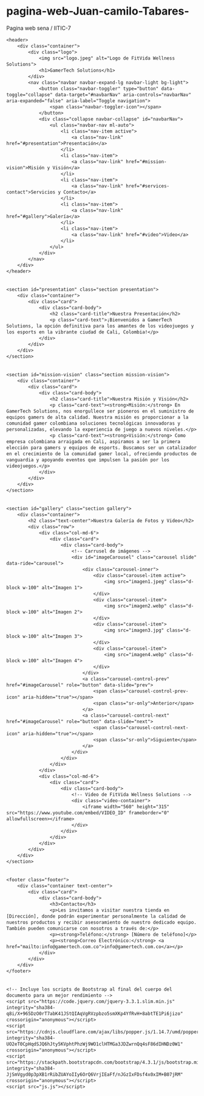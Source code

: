 # pagina-web-Juan-camilo-Tabares-
Pagina web sena / IITIC-7
<!DOCTYPE html>
<html lang="es">
<head>
    <meta charset="UTF-8">
    <meta name="viewport" content="width=device-width, initial-scale=1.0">
    <link rel="stylesheet" href="https://stackpath.bootstrapcdn.com/bootstrap/4.3.1/css/bootstrap.min.css" integrity="sha384-ggOyR0iXCbMQv3Xipma34MD+dH/1fQ784/j6cY/iJTQUOhcWr7x9JvoRxT2MZw1T" crossorigin="anonymous">
    <link rel="stylesheet" href="styles.css">
    <title>GamerTech Solutions</title>
</head>
<body>


    <header>
        <div class="container">
            <div class="logo">
                <img src="logo.jpeg" alt="Logo de FitVida Wellness Solutions">
                <h1>GamerTech Solutions</h1>
            </div>
            <nav class="navbar navbar-expand-lg navbar-light bg-light">
                <button class="navbar-toggler" type="button" data-toggle="collapse" data-target="#navbarNav" aria-controls="navbarNav" aria-expanded="false" aria-label="Toggle navigation">
                    <span class="navbar-toggler-icon"></span>
                </button>
                <div class="collapse navbar-collapse" id="navbarNav">
                    <ul class="navbar-nav ml-auto">
                        <li class="nav-item active">
                            <a class="nav-link" href="#presentation">Presentación</a>
                        </li>
                        <li class="nav-item">
                            <a class="nav-link" href="#mission-vision">Misión y Visión</a>
                        </li>
                        <li class="nav-item">
                            <a class="nav-link" href="#services-contact">Servicios y Contacto</a>
                        </li>
                        <li class="nav-item">
                            <a class="nav-link" href="#gallery">Galería</a>
                        </li>
                        <li class="nav-item">
                            <a class="nav-link" href="#video">Video</a>
                        </li>
                    </ul>
                </div>
            </nav>
        </div>
    </header>


    <section id="presentation" class="section presentation">
        <div class="container">
            <div class="card">
                <div class="card-body">
                    <h2 class="card-title">Nuestra Presentación</h2>
                    <p class="card-text">¡Bienvenidos a GamerTech Solutions, la opción definitiva para los amantes de los videojuegos y los esports en la vibrante ciudad de Cali, Colombia!</p>
                </div>
            </div>
        </div>
    </section>


    <section id="mission-vision" class="section mission-vision">
        <div class="container">
            <div class="card">
                <div class="card-body">
                    <h2 class="card-title">Nuestra Misión y Visión</h2>
                    <p class="card-text"><strong>Misión:</strong> En GamerTech Solutions, nos enorgullece ser pioneros en el suministro de equipos gamers de alta calidad. Nuestra misión es proporcionar a la comunidad gamer colombiana soluciones tecnológicas innovadoras y personalizadas, elevando la experiencia de juego a nuevos niveles.</p>
                    <p class="card-text"><strong>Visión:</strong> Como empresa colombiana arraigada en Cali, aspiramos a ser la primera elección para gamers y equipos de esports. Buscamos ser un catalizador en el crecimiento de la comunidad gamer local, ofreciendo productos de vanguardia y apoyando eventos que impulsen la pasión por los videojuegos.</p>
                </div>
            </div>
        </div>
    </section>


    <section id="gallery" class="section gallery">
        <div class="container">
            <h2 class="text-center">Nuestra Galería de Fotos y Video</h2>
            <div class="row">
                <div class="col-md-6">
                    <div class="card">
                        <div class="card-body">
                            <!-- Carrusel de imágenes -->
                            <div id="imageCarousel" class="carousel slide" data-ride="carousel">
                                <div class="carousel-inner">
                                    <div class="carousel-item active">
                                        <img src="imagen1.jpeg" class="d-block w-100" alt="Imagen 1">
                                    </div>
                                    <div class="carousel-item">
                                        <img src="imagen2.webp" class="d-block w-100" alt="Imagen 2">
                                    </div>
                                    <div class="carousel-item">
                                        <img src="imagen3.jpg" class="d-block w-100" alt="Imagen 3">
                                    </div>
                                    <div class="carousel-item">
                                        <img src="imagen4.webp" class="d-block w-100" alt="Imagen 4">
                                    </div>
                                </div>
                                <a class="carousel-control-prev" href="#imageCarousel" role="button" data-slide="prev">
                                    <span class="carousel-control-prev-icon" aria-hidden="true"></span>
                                    <span class="sr-only">Anterior</span>
                                </a>
                                <a class="carousel-control-next" href="#imageCarousel" role="button" data-slide="next">
                                    <span class="carousel-control-next-icon" aria-hidden="true"></span>
                                    <span class="sr-only">Siguiente</span>
                                </a>
                            </div>
                        </div>
                    </div>
                </div>
                <div class="col-md-6">
                    <div class="card">
                        <div class="card-body">
                            <!-- Video de FitVida Wellness Solutions -->
                            <div class="video-container">
                                <iframe width="560" height="315" src="https://www.youtube.com/embed/VIDEO_ID" frameborder="0" allowfullscreen></iframe>
                            </div>
                        </div>
                    </div>
                </div>
            </div>
        </div>
    </section>


    <footer class="footer">
        <div class="container text-center">
            <div class="card">
                <div class="card-body">
                    <h3>Contacto</h3>
                    <p>Les invitamos a visitar nuestra tienda en [Dirección], donde podrán experimentar personalmente la calidad de nuestros productos y recibir asesoramiento de nuestro dedicado equipo. También pueden comunicarse con nosotros a través de:</p>
                    <p><strong>Teléfono:</strong> [Número de teléfono]</p>
                    <p><strong>Correo Electrónico:</strong> <a href="mailto:info@gamertech.com.co">info@gamertech.com.co</a></p>
                </div>
            </div>
        </div>
    </footer>


    <!-- Incluye los scripts de Bootstrap al final del cuerpo del documento para un mejor rendimiento -->
    <script src="https://code.jquery.com/jquery-3.3.1.slim.min.js" integrity="sha384-q8i/X+965DzO0rT7abK41JStQIAqVgRVzpbzo5smXKp4YfRvH+8abtTE1Pi6jizo" crossorigin="anonymous"></script>
    <script src="https://cdnjs.cloudflare.com/ajax/libs/popper.js/1.14.7/umd/popper.min.js" integrity="sha384-UO2eT0CpHqdSJQ6hJty5KVphtPhzWj9WO1clHTMGa3JDZwrnQq4sF86dIHNDz0W1" crossorigin="anonymous"></script>
    <script src="https://stackpath.bootstrapcdn.com/bootstrap/4.3.1/js/bootstrap.min.js" integrity="sha384-JjSmVgyd0p3pXB1rRibZUAYoIIy6OrQ6VrjIEaFf/nJGzIxFDsf4x0xIM+B07jRM" crossorigin="anonymous"></script>
    <script src="js.js"></script>

</body>
</html>
